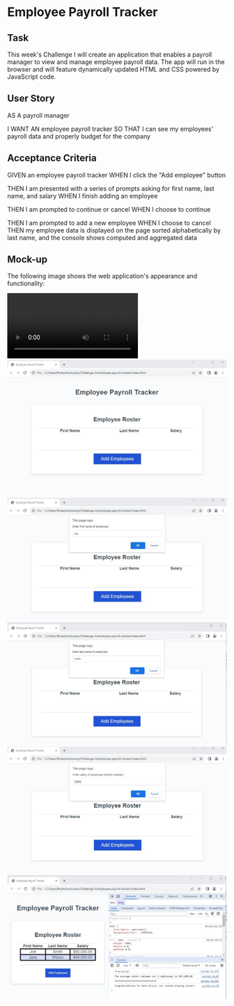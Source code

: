 # Employee Payroll Tracker

## Task

This week's Challenge I will create an application that enables a payroll manager to view and manage employee payroll data. The app will run in the browser and will feature dynamically updated HTML and CSS powered by JavaScript code. 

## User Story 

AS A payroll manager

I WANT AN employee payroll tracker
SO THAT I can see my employees' payroll data and properly budget for the company

## Acceptance Criteria

GIVEN an employee payroll tracker
WHEN I click the "Add employee" button

THEN I am presented with a series of prompts asking for first name, last name, and salary
WHEN I finish adding an employee

THEN I am prompted to continue or cancel
WHEN I choose to continue

THEN I am prompted to add a new employee
WHEN I choose to cancel
THEN my employee data is displayed on the page sorted alphabetically by last name, and the console shows computed and aggregated data

## Mock-up

The following image shows the web application's appearance and functionality:

![Employee Tracker Video](./images/employeeTracker.mp4)
![Home Page](./images/HomePage.jpg)
![Home Page First Name](./images/HomePage_fn.jpg)
![Home Page Last Name](./images/HomePage_ln.jpg)
![Home Page Salary](./images/HomePage_sal.jpg)
![Home Page Results](./images/ResultsPage.jpg)